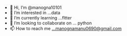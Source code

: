 - 👋 Hi, I’m @manogna10101
- 👀 I’m interested in ...data 
- 🌱 I’m currently learning ...fltter
- 💞️ I’m looking to collaborate on ... python
- 📫 How to reach me ...manognamanu0690@gmail.com

<!---
manogna10101/manogna10101 is a ✨ special ✨ repository because its `README.md` (this file) appears on your GitHub profile.
You can click the Preview link to take a look at your changes.
--->
